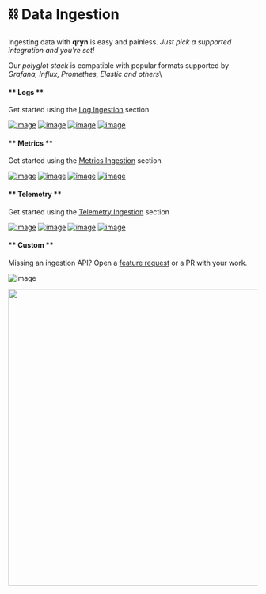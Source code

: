 # ⛓️ Data Ingestion

Ingesting data with **qryn** is easy and painless. _Just pick a supported integration and you're set!_

Our _polyglot stack_ is compatible with popular formats supported by _Grafana, Influx, Promethes, Elastic and others_\

<!-- tabs:start -->

#### ** Logs **

Get started using the [Log Ingestion](logs/ingestion.md) section

[![image](https://user-images.githubusercontent.com/1423657/184496222-ca95d80c-906f-4c77-a963-86f0b27a56b0.png ':size=100')](logs/ingestion#grafana)
[![image](https://user-images.githubusercontent.com/1423657/184496304-4f35a365-efdc-4dca-9771-6b7b1deb9ae3.png ':size=100')](logs/ingestion#elastic)
[![image](https://user-images.githubusercontent.com/1423657/184496174-aca323dd-f40e-489a-a584-fa7348c0eab0.png ':size=100')](logs/ingestion#influx)
[![image](https://avatars.githubusercontent.com/u/54801242?s=200&v=4 ':size=100')](logs/ingestion#clickhouse)


#### ** Metrics **

Get started using the [Metrics Ingestion](metrics/ingestion.md) section

[![image](https://user-images.githubusercontent.com/1423657/184496222-ca95d80c-906f-4c77-a963-86f0b27a56b0.png ':size=100')](metrics/ingestion#logql)
[![image](https://user-images.githubusercontent.com/1423657/184496973-9f46e551-872d-4a25-877c-51a2e5f53e84.png ':size=100')](metrics/ingestion#prometheus)
[![image](https://user-images.githubusercontent.com/1423657/184496174-aca323dd-f40e-489a-a584-fa7348c0eab0.png ':size=100')](metrics/ingestion#influx)
[![image](https://avatars.githubusercontent.com/u/54801242?s=200&v=4 ':size=100')](metrics/ingestion#clickhouse)

#### ** Telemetry **

Get started using the [Telemetry Ingestion](telemetry/ingestion.md) section

[![image](https://user-images.githubusercontent.com/1423657/184496222-ca95d80c-906f-4c77-a963-86f0b27a56b0.png ':size=100')](telemetry/ingestion#grafana)
[![image](https://user-images.githubusercontent.com/1423657/184494381-15d20f5d-3d52-411b-9064-dfd2ccea7c1c.png ':size=100')](telemetry/ingestion#zipkin)
[![image](https://user-images.githubusercontent.com/1423657/184494438-17d7ceb0-a62a-4819-9b1c-43d7f0baf802.png ':size=100')](telemetry/ingestion#zipkin)
[![image](https://avatars.githubusercontent.com/u/54801242?s=200&v=4 ':size=100')](telemetry/ingestion#clickhouse)

#### ** Custom **

Missing an ingestion API? Open a [feature request](https://github.com/metrico/qryn/issues) or a PR with your work.

![image](https://user-images.githubusercontent.com/1423657/184502410-eacd247e-e046-4cdb-9e0c-39411e02d734.png ':size=100')

<!-- tabs:end -->

<img src="https://user-images.githubusercontent.com/1423657/184487816-fcc86e34-0395-4927-8ceb-33c2ad3e63d4.gif" width=600 />
